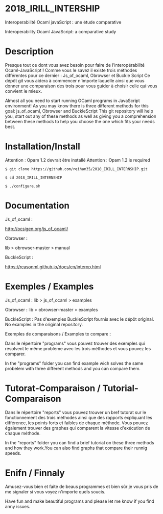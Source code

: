 # 2018_IRILL_INTERSHIP

Interoperabilité Ocaml javaScript : une étude comparative

Interoperability Ocaml JavaScript: a comparative study

# Description

Presque tout ce dont vous avez besoin pour faire de l'interopérabilité Ocaml-JavaScript !
Comme vous le savez il existe trois méthodes différentes pour ce dernier :
Js_of_ocaml, Obrowser et Buckle Script
Ce dépôt git vous aidera à commencer n'importe laquelle ainsi que vous donner une comparaison des trois pour vous guider à choisir celle qui vous convient le mieux. 

Almost all you need to start running OCaml programs in JavaScript environment!
As you may know there is three different methods for this goal: js_of_ocaml, Obrowser and BuckleScript
This git repository will help you, start out any of these methods as well as giving you a comprehension between these methods to help you choose the one which fits your needs best.

# Installation/Install

Attention : Opam 1.2 devrait être installé
Attention : Opam 1.2 is required

```
$ git clone https://github.com/reihan35/2018_IRILL_INTERNSHIP.git

$ cd 2018_IRILL_INTERNSHIP

$ ./configure.sh

```

# Documentation

Js_of_ocaml : 

http://ocsigen.org/js_of_ocaml/

Obrowser : 

lib > obrowser-master > manual

BuckleScript : 

https://reasonml.github.io/docs/en/interop.html

# Exemples / Examples 

Js_of_ocaml :
lib > js_of_ocaml > examples


Obrowser : 
lib > obrowser-master > examples


BuckleScript :
Pas d'exemples BuckleScript fournis avec le dépôt original. 
No examples in the original repository.

Exemples de comparaisons / Examples to compare : 

Dans le répertoire "programs" vous pouvez trouver des exemples qui résolvent le même problème avec les trois méthodes et vous pouvez les comparer.

In the "programs" folder you can find example wich solves the same probelem with three different methods and you can compare them.

# Tutorat-Comparaison / Tutorial-Comparaison
Dans le répertoire "reports" vous pouvez trouver un bref tutorat sur le fonctionnement des trois méthodes ainsi que des rapports expliquant les différence, les points forts et faibles de chaque méthode. Vous pouvez également trouver des graphes qui comparent la vitesse d'exécution de chaque méthode.

In the "reports" folder you can find a brief tutorial on these three methods and how they work.You can also find graphs that compare their runnig speeds.

# Enifn / Finnaly 
Amusez-vous bien et faite de beaus programmes et bien sûr je vous pris de me signaler si vous voyez n'importe quels soucis.

Have fun and make beautiful programs and please let me know if you find anny issues.
